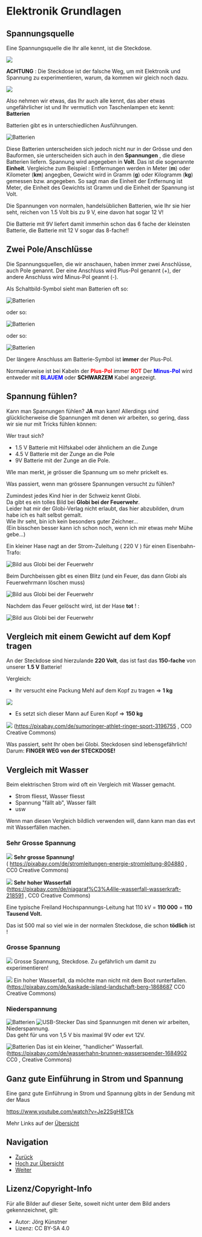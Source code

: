 # Elektronik Grundlagen

## Spannungsquelle 

Eine Spannungsquelle die Ihr alle kennt, ist die Steckdose.

 ![](pics/Steckdose-Schweiz.jpeg) 

__ACHTUNG__ : Die Steckdose ist der falsche Weg, um mit Elektronik und Spannung zu experimentieren, warum, da kommen wir gleich noch dazu.

![](pics/Steckdose-Schweiz_Nein.jpeg) 


Also nehmen wir etwas, das Ihr auch alle kennt, das aber etwas ungefährlicher ist und Ihr vermutlich von Taschenlampen etc kennt: __Batterien__

Batterien gibt es in unterschiedlichen Ausführungen.

![Batterien ](pics/Batterien_Gemischt.jpg)


Diese Batterien unterscheiden sich jedoch nicht nur in der Grösse und den Bauformen, sie unterscheiden sich auch in den __Spannungen__ , die diese Batterien liefern.
Spannung wird angegeben in __Volt__. 
Das ist die sogenannte __Einheit__.
Vergleiche zum Beispiel : Entfernungen werden in Meter (__m__) oder Kilometer (__km__) angegben, Gewicht wird in Gramm (__g__) oder Kilogramm (__kg__) gemessen bzw. angegeben.
So sagt man die Einheit der Entfernung ist Meter, die Einheit des Gewichts ist Gramm und die Einheit der Spannung ist Volt. 

Die Spannungen von normalen, handelsüblichen Batterien, wie Ihr sie hier seht, reichen von 1.5 Volt bis zu 9 V, eine davon hat sogar 12 V!

Die Batterie mit 9V liefert damit immerhin schon das 6 fache der kleinsten Batterie, die Batterie mit 12 V sogar das 8-fache!!

## Zwei Pole/Anschlüsse

Die Spannungsquellen, die wir anschauen, haben immer zwei Anschlüsse, auch Pole genannt.
Der eine Anschluss wird Plus-Pol genannt (+), der andere Anschluss wird Minus-Pol geannt (-).

Als Schaltbild-Symbol sieht man Batterien oft so:

![Batterien ](pics/Batterie_Symbol.gif)

oder so:
 
![Batterien ](pics/Batterie_Symbol2.gif)

oder so:

![Batterien ](pics/Batterie_Symbol3.gif)

Der längere Anschluss am Batterie-Symbol ist __immer__ der Plus-Pol.

Normalerweise ist bei Kabeln der <font color="RED"> __Plus-Pol__ </font> immer  <font color="RED"> __ROT__ </font>
Der <font color="BLUE"> __Minus-Pol__ </font> wird entweder mit <font color="BLUE"> __BLAUEM__ </font> oder <font color="BLACK"> __SCHWARZEM__ </font> Kabel angezeigt.


## Spannung fühlen?
 
 Kann man Spannungen fühlen?
 __JA__ man kann!
 Allerdings sind glücklicherweise die Spannungen mit denen wir arbeiten, so gering, dass wir sie nur mit Tricks fühlen können:
 
 Wer traut sich?
 
 - 1.5 V Batterie mit Hilfskabel oder ähnlichem an die Zunge
 - 4.5 V Batterie mit der Zunge an die Pole
 - 9V Batterie mit der Zunge an die Pole.
 
 WIe man merkt, je grösser die Spannung um so mehr prickelt es.
 
 Was passiert, wenn man grössere Spannungen versucht zu fühlen?
 
 Zumindest jedes Kind hier in der Schweiz kennt Globi.  
 Da gibt es ein tolles Bild bei __Globi bei der Feuerwehr__.  
 Leider hat mir der Globi-Verlag nicht erlaubt, das hier abzubilden, drum habe ich es halt selbst gemalt.   
 Wie Ihr seht, bin ich kein besonders guter Zeichner...  
(Ein bisschen besser kann ich schon noch, wenn ich mir etwas mehr Mühe gebe...)

Ein kleiner Hase nagt an der Strom-Zuleitung ( 220 V ) für einen Eisenbahn-Trafo:  
  
 ![Bild aus Globi bei der Feuerwehr ](pics/Globi_hase_1.png)

Beim Durchbeissen gibt es einen Blitz (und ein Feuer, das dann Globi als Feuerwehrmann löschen muss)  

 ![Bild aus Globi bei der Feuerwehr ](pics/Globi_hase_2.png)

Nachdem das Feuer gelöscht wird, ist der Hase __tot__ ! :  

 ![Bild aus Globi bei der Feuerwehr ](pics/Globi_hase_3.png)

## Vergleich mit einem Gewicht auf dem Kopf tragen 
 An der Steckdose sind hierzulande __220 Volt__, das ist fast das __150-fache__ von unserer __1.5 V__ Batterie!

Vergleich: 
 - Ihr versucht eine Packung Mehl auf dem Kopf zu tragen => __1 kg__
 
 ![](pics/Mehl_1kg.jpg)  
 
  
 - Es setzt sich dieser Mann auf Euren Kopf => __150 kg__
 
  ![](pics/Sumo-Ringer1.png) 
  (https://pixabay.com/de/sumoringer-athlet-ringer-sport-3196755 ,  CC0 Creative Commons)
 
 Was passiert, seht Ihr oben bei Globi. Steckdosen sind lebensgefährlich!  
 Darum: __FINGER WEG von der STECKDOSE!__
 
## Vergleich mit Wasser

Beim elektrischen Strom wird oft ein Vergleich mit Wasser gemacht.

- Strom fliesst, Wasser fliesst
- Spannung "fällt ab", Wasser fällt
- usw


Wenn man diesen Vergleich bildlich verwenden will, dann kann man das evt mit Wasserfällen machen.

### Sehr Grosse Spannung

 ![](pics/power-lines-804880_1000.jpg) 
  __Sehr grosse Spannung!__  
   ( https://pixabay.com/de/stromleitungen-energie-stromleitung-804880 , CC0 Creative Commons)
  
 
 ![](pics/niagara-falls-218591_1000.jpg) 
 __Sehr hoher Wasserfall__  
 (https://pixabay.com/de/niagaraf%C3%A4lle-wasserfall-wasserkraft-218591 , CC0 Creative Commons)
 
 
 Eine typische Freiland Hochspannungs-Leitung hat 110 kV = __110 000__ = __110 Tausend Volt.__  
 
 Das ist 500 mal so viel wie in der normalen Steckdose, die schon __tödlich__ ist ! 
 
 
 
### Grosse Spannung

 ![](pics/Steckdose-Schweiz.jpeg) 
 Grosse Spannung, Steckdose. Zu gefährlich um damit zu experimentieren!
 
 ![](pics/cascade-1868687_1000.jpg) 
Ein hoher Wasserfall, da möchte man nicht mit dem Boot runterfallen.
(https://pixabay.com/de/kaskade-island-landschaft-berg-1868687 CC0 Creative Commons)



### Niederspannung

![Batterien ](pics/Batterie_4.5.png) ![USB-Stecker ](pics/usb_a_stecker.jpg)
Das sind Spannungen mit denen wir arbeiten, Niederspannung.  
Das geht für uns von 1,5 V bis maximal 9V oder evt 12V.

![Batterien ](pics/faucet-1684902_1000.jpg)
Das ist ein kleiner, "handlicher" Wasserfall. 
(https://pixabay.com/de/wasserhahn-brunnen-wasserspender-1684902 CC0 , Creative Commons) 

## Ganz gute Einführung in Strom und Spannung 

Eine ganz gute Einführung in Strom und Spannung gibts in der Sendung mit der Maus

https://www.youtube.com/watch?v=Je22SgH8TCk

Mehr Links auf der  [Übersicht](../README.md) 

## Navigation

* [Zurück ](../02_01_Auffrischen/README.md)
* [Hoch zur Übersicht](../README.md)  
* [Weiter ](../02_03_Elektronik_Verbraucher/README.md)


## Lizenz/Copyright-Info
Für alle Bilder auf dieser Seite, soweit nicht unter dem Bild anders gekennzeichnet,  gilt:

*  Autor: Jörg Künstner
* Lizenz: CC BY-SA 4.0
